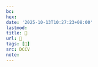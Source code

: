```yaml
---
bc:
hex:
date: '2025-10-13T10:27:23+08:00'
lastmod:
title: 􄅗
url: 􄅗
tags: [𡗦]
src: DCCV
note:
---
```

